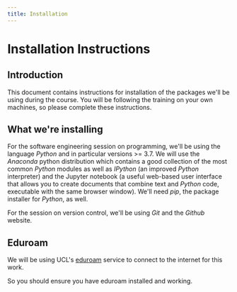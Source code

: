 ```yaml
---
title: Installation
---
```


Installation Instructions
=========================

Introduction
------------

This document contains instructions for installation of the packages we'll be using during the
course. You will be following the training on
your own machines, so please complete these instructions.

What we're installing
---------------------

For the software engineering session on programming, we'll be using the language *Python* and in
particular versions >= 3.7. We will use the *Anaconda* python distribution which contains a good
collection of the most common *Python* modules as well as *IPython* (an improved *Python*
interpreter) and the Jupyter notebook (a useful web-based user interface that allows you to create
documents that combine text and *Python* code, executable with the same browser window).  We'll need
*pip*, the package installer for *Python*, as well.

For the session on version control, we'll be using *Git* and the *Github* website.

Eduroam
-------

We will be using UCL's [eduroam](http://www.ucl.ac.uk/isd/staff/wireless/eduroam) service to connect
to the internet for this work.

So you should ensure you have eduroam installed and working.
